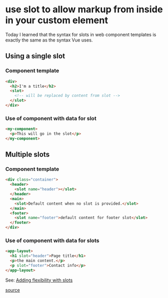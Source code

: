 # use slot to allow markup from inside in your custom element

Today I learned that the syntax for slots in web component templates is exactly the same as the syntax Vue uses.

## Using a single slot

### Component template

```html
<div>
  <h2>I'm a title</h2>
  <slot>
    <!-- will be replaced by content from slot -->
  </slot>
</div>
```

### Use of component with data for slot

```html
<my-component>
  <p>This will go in the slot</p>
</my-component>
```

## Multiple slots

### Component template

```html
<div class="container">
  <header>
    <slot name="header"></slot>
  </header>
  <main>
    <slot>Default content when no slot is provided.</slot>
  </main>
  <footer>
    <slot name="footer">default content for footer slot</slot>
  </footer>
</div>
```

### Use of component with data for slots

```html
<app-layout>
  <h1 slot="header">Page title</h1>
  <p>the main content.</p>
  <p slot="footer">Contact info</p>
</app-layout>
```

See: [Adding flexibility with slots](https://developer.mozilla.org/en-US/docs/Web/Web_Components/Using_templates_and_slots#Adding_flexibility_with_slots)

[source](https://devhints.io/vue#slots)
